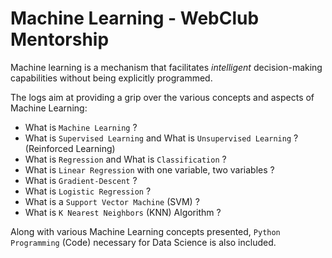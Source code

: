 # Machine Learning - WebClub Mentorship

Machine learning is a mechanism that facilitates *intelligent* decision-making capabilities without being explicitly programmed.

The logs aim at providing a grip over the various concepts and aspects of Machine Learning:
- What is `Machine Learning` ?
- What is `Supervised Learning` and What is `Unsupervised Learning` ? (Reinforced Learning)
- What is `Regression` and What is `Classification` ?
- What is `Linear Regression` with one variable, two variables ?
- What is `Gradient-Descent` ?
- What is `Logistic Regression` ?
- What is a `Support Vector Machine` (SVM) ?
- What is  `K Nearest Neighbors` (KNN) Algorithm ?

Along with various Machine Learning concepts presented, `Python Programming` (Code) necessary for Data Science is also included.
